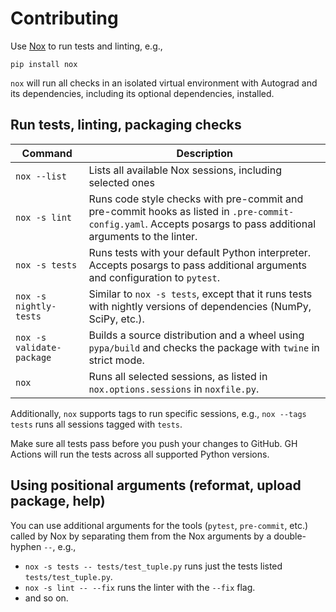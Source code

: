 # Contributing

Use [Nox](https://nox.thea.codes/en/stable/) to run tests and linting, e.g.,

```shell
pip install nox
```

`nox` will run all checks in an isolated virtual environment with Autograd and its dependencies, including its optional dependencies, installed.

## Run tests, linting, packaging checks

| Command                   | Description                                                                                                                                                     |
| ------------------------- | --------------------------------------------------------------------------------------------------------------------------------------------------------------- |
| `nox --list`              | Lists all available Nox sessions, including selected ones                                                                                                       |
| `nox -s lint`             | Runs code style checks with pre-commit and pre-commit hooks as listed in `.pre-commit-config.yaml`. Accepts posargs to pass additional arguments to the linter. |
| `nox -s tests`            | Runs tests with your default Python interpreter. Accepts posargs to pass additional arguments and configuration to `pytest`.                                    |
| `nox -s nightly-tests`    | Similar to `nox -s tests`, except that it runs tests with nightly versions of dependencies (NumPy, SciPy, etc.).                                                |
| `nox -s validate-package` | Builds a source distribution and a wheel using `pypa/build` and checks the package with `twine` in strict mode.                                                 |
| `nox`                     | Runs all selected sessions, as listed in `nox.options.sessions` in `noxfile.py`.                                                                                |

Additionally, `nox` supports tags to run specific sessions, e.g., `nox --tags tests` runs all sessions tagged with `tests`.

Make sure all tests pass before you push your changes to GitHub.
GH Actions will run the tests across all supported Python versions.

## Using positional arguments (reformat, upload package, help)

You can use additional arguments for the tools (`pytest`, `pre-commit`, etc.) called by Nox by
separating them from the Nox arguments by a double-hyphen `--`, e.g.,

- `nox -s tests -- tests/test_tuple.py` runs just the tests listed `tests/test_tuple.py`.
- `nox -s lint -- --fix` runs the linter with the `--fix` flag.
- and so on.

